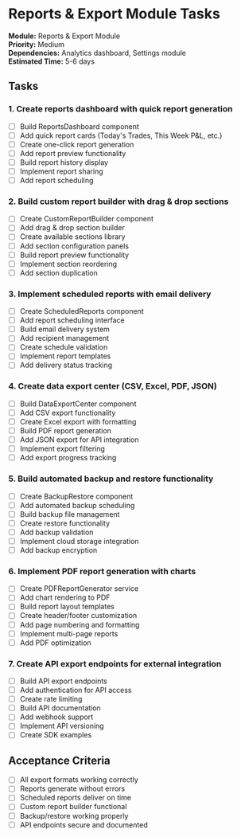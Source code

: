 # Reports & Export Module Tasks

**Module:** Reports & Export Module  
**Priority:** Medium  
**Dependencies:** Analytics dashboard, Settings module  
**Estimated Time:** 5-6 days  

## Tasks

### 1. Create reports dashboard with quick report generation
- [ ] Build ReportsDashboard component
- [ ] Add quick report cards (Today's Trades, This Week P&L, etc.)
- [ ] Create one-click report generation
- [ ] Add report preview functionality
- [ ] Build report history display
- [ ] Implement report sharing
- [ ] Add report scheduling

### 2. Build custom report builder with drag & drop sections
- [ ] Create CustomReportBuilder component
- [ ] Add drag & drop section builder
- [ ] Create available sections library
- [ ] Add section configuration panels
- [ ] Build report preview functionality
- [ ] Implement section reordering
- [ ] Add section duplication

### 3. Implement scheduled reports with email delivery
- [ ] Create ScheduledReports component
- [ ] Add report scheduling interface
- [ ] Build email delivery system
- [ ] Add recipient management
- [ ] Create schedule validation
- [ ] Implement report templates
- [ ] Add delivery status tracking

### 4. Create data export center (CSV, Excel, PDF, JSON)
- [ ] Build DataExportCenter component
- [ ] Add CSV export functionality
- [ ] Create Excel export with formatting
- [ ] Build PDF report generation
- [ ] Add JSON export for API integration
- [ ] Implement export filtering
- [ ] Add export progress tracking

### 5. Build automated backup and restore functionality
- [ ] Create BackupRestore component
- [ ] Add automated backup scheduling
- [ ] Build backup file management
- [ ] Create restore functionality
- [ ] Add backup validation
- [ ] Implement cloud storage integration
- [ ] Add backup encryption

### 6. Implement PDF report generation with charts
- [ ] Create PDFReportGenerator service
- [ ] Add chart rendering to PDF
- [ ] Build report layout templates
- [ ] Create header/footer customization
- [ ] Add page numbering and formatting
- [ ] Implement multi-page reports
- [ ] Add PDF optimization

### 7. Create API export endpoints for external integration
- [ ] Build API export endpoints
- [ ] Add authentication for API access
- [ ] Create rate limiting
- [ ] Build API documentation
- [ ] Add webhook support
- [ ] Implement API versioning
- [ ] Create SDK examples

## Acceptance Criteria
- [ ] All export formats working correctly
- [ ] Reports generate without errors
- [ ] Scheduled reports deliver on time
- [ ] Custom report builder functional
- [ ] Backup/restore working properly
- [ ] API endpoints secure and documented
